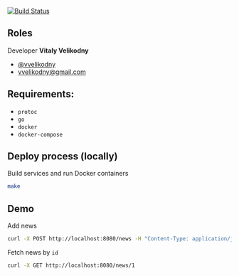 [![Build Status](https://travis-ci.com/vvelikodny/golang-microservices-test.svg?branch=master)](https://travis-ci.com/vvelikodny/golang-microservices-test)

## Roles

Developer __Vitaly Velikodny__
  * [@vvelikodny](https://github.com/vvelikodny)
  * [vvelikodny@gmail.com](mailto:vvelikodny@gmail.com)  

## Requirements:
  * `protoc`
  * `go`
  * `docker`
  * `docker-compose`

## Deploy process (locally)

Build services and run Docker containers

```bash
make
```

## Demo

Add news

```bash
curl -X POST http://localhost:8080/news -H "Content-Type: application/json" -d '{"Title": "News 1"}'
```

Fetch news by `id`

```bash
curl -X GET http://localhost:8080/news/1
```
